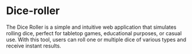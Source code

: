 # Dice-roller
The Dice Roller is a simple and intuitive web application that simulates rolling dice, perfect for tabletop games, educational purposes, or casual use. With this tool, users can roll one or multiple dice of various types and receive instant results.
